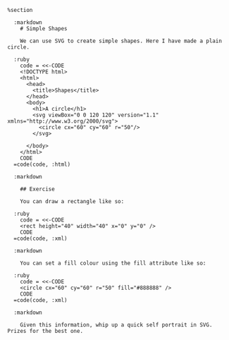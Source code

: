     %section

      :markdown
        # Simple Shapes

        We can use SVG to create simple shapes. Here I have made a plain circle.

      :ruby
        code = <<-CODE
        <!DOCTYPE html>
        <html>
          <head>
            <title>Shapes</title>
          </head>
          <body>
            <h1>A circle</h1>
            <svg viewBox="0 0 120 120" version="1.1" xmlns="http://www.w3.org/2000/svg">
              <circle cx="60" cy="60" r="50"/>
            </svg>

          </body>
        </html>
        CODE
      =code(code, :html)

      :markdown

        ## Exercise

        You can draw a rectangle like so:

      :ruby
        code = <<-CODE
        <rect height="40" width="40" x="0" y="0" />
        CODE
      =code(code, :xml)

      :markdown

        You can set a fill colour using the fill attribute like so:

      :ruby
        code = <<-CODE
        <circle cx="60" cy="60" r="50" fill="#888888" />
        CODE
      =code(code, :xml)

      :markdown

        Given this information, whip up a quick self portrait in SVG. Prizes for the best one.
